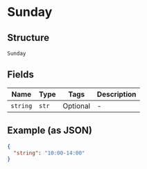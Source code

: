 
# Sunday

## Structure

`Sunday`

## Fields

| Name | Type | Tags | Description |
|  --- | --- | --- | --- |
| `string` | `str` | Optional | - |

## Example (as JSON)

```json
{
  "string": "10:00-14:00"
}
```

